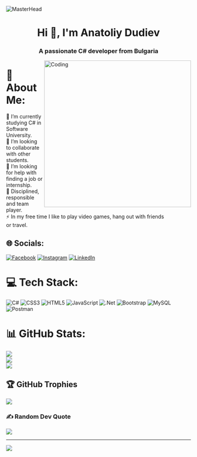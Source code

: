 ![MasterHead](https://mono.software/2018/02/23/c-tips/header.jpg)
<h1 align="center">Hi 👋, I'm Anatoliy Dudiev</h1>
<h3 align="center">A passionate C# developer from Bulgaria</h3>
<img align="right" alt="Coding" width="400" src="https://encrypted-tbn0.gstatic.com/images?q=tbn:ANd9GcTJsKZVppBhshJBN6_RHp9luylwz4eQO4I8Tg&usqp=CAU">

# 💫 About Me:
🔭 I’m currently studying C# in Software University.<br>👯 I’m looking to collaborate with other students.<br>🤝 I’m looking for help with finding a job or internship.<br>🌱 Disciplined, responsible and team player.<br>⚡ In my free time I like to play video games, hang out with friends <br>      or travel.


## 🌐 Socials:
[![Facebook](https://img.shields.io/badge/Facebook-%231877F2.svg?logo=Facebook&logoColor=white)](https://www.facebook.com/koleto.kolev) [![Instagram](https://img.shields.io/badge/Instagram-%23E4405F.svg?logo=Instagram&logoColor=white)](https://www.instagram.com/anatoliyyddddddd/)
[![LinkedIn](https://img.shields.io/badge/LinkedIn-%230077B5.svg?logo=linkedin&logoColor=white)](https://linkedin.com/in/https://www.linkedin.com/in/anatoliy-dudiev-aa020817b/) 

# 💻 Tech Stack:
![C#](https://img.shields.io/badge/c%23-%23239120.svg?style=for-the-badge&logo=c-sharp&logoColor=white) ![CSS3](https://img.shields.io/badge/css3-%231572B6.svg?style=for-the-badge&logo=css3&logoColor=white) ![HTML5](https://img.shields.io/badge/html5-%23E34F26.svg?style=for-the-badge&logo=html5&logoColor=white) ![JavaScript](https://img.shields.io/badge/javascript-%23323330.svg?style=for-the-badge&logo=javascript&logoColor=%23F7DF1E) ![.Net](https://img.shields.io/badge/.NET-5C2D91?style=for-the-badge&logo=.net&logoColor=white) ![Bootstrap](https://img.shields.io/badge/bootstrap-%23563D7C.svg?style=for-the-badge&logo=bootstrap&logoColor=white) ![MySQL](https://img.shields.io/badge/mysql-%2300f.svg?style=for-the-badge&logo=mysql&logoColor=white) ![Postman](https://img.shields.io/badge/Postman-FF6C37?style=for-the-badge&logo=postman&logoColor=white)
# 📊 GitHub Stats:
![](https://github-readme-stats.vercel.app/api?username=Anatoliy96&theme=vision-friendly-dark&hide_border=false&include_all_commits=true&count_private=true)<br/>
![](https://github-readme-streak-stats.herokuapp.com/?user=Anatoliy96&theme=vision-friendly-dark&hide_border=false)<br/>
![](https://github-readme-stats.vercel.app/api/top-langs/?username=Anatoliy96&theme=vision-friendly-dark&hide_border=false&include_all_commits=true&count_private=true&layout=compact)

## 🏆 GitHub Trophies
![](https://github-profile-trophy.vercel.app/?username=Anatoliy96&theme=radical&no-frame=false&no-bg=true&margin-w=4)

### ✍️ Random Dev Quote
![](https://quotes-github-readme.vercel.app/api?type=horizontal&theme=radical)

---
[![](https://visitcount.itsvg.in/api?id=Anatoliy96&icon=0&color=0)](https://visitcount.itsvg.in)

<!-- Proudly created with GPRM ( https://gprm.itsvg.in ) -->
